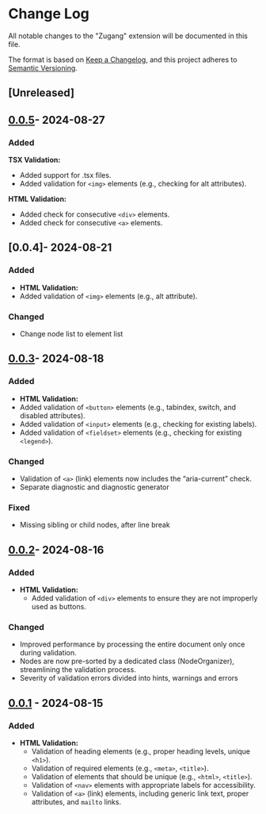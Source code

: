 # Change Log

All notable changes to the "Zugang" extension will be documented in this file.

The format is based on [Keep a Changelog](https://keepachangelog.com/en/1.1.0/),
and this project adheres to [Semantic Versioning](https://semver.org/spec/v2.0.0.html).

## [Unreleased]

## [0.0.5]- 2024-08-27

### Added

**TSX Validation:**

- Added support for .tsx files.
- Added validation for `<img>` elements (e.g., checking for alt attributes).

**HTML Validation:**

- Added check for consecutive `<div>` elements.
- Added check for consecutive `<a>` elements.

## [0.0.4]- 2024-08-21

### Added

- **HTML Validation:**
- Added validation of `<img>` elements (e.g., alt attribute).

### Changed

- Change node list to element list

## [0.0.3]- 2024-08-18

### Added

- **HTML Validation:**
- Added validation of `<button>` elements (e.g., tabindex, switch, and disabled attributes).
- Added validation of `<input>` elements (e.g., checking for existing labels).
- Added validation of `<fieldset>` elements (e.g., checking for existing `<legend>`).

### Changed

- Validation of `<a>` (link) elements now includes the “aria-current” check.
- Separate diagnostic and diagnostic generator

### Fixed

- Missing sibling or child nodes, after line break

## [0.0.2]- 2024-08-16

### Added

- **HTML Validation:**
  - Added validation of `<div>` elements to ensure they are not improperly used as buttons.

### Changed

- Improved performance by processing the entire document only once during validation.
- Nodes are now pre-sorted by a dedicated class (NodeOrganizer), streamlining the validation process.
- Severity of validation errors divided into hints, warnings and errors

## [0.0.1] - 2024-08-15

### Added

- **HTML Validation:**
  - Validation of heading elements (e.g., proper heading levels, unique `<h1>`).
  - Validation of required elements (e.g., `<meta>`, `<title>`).
  - Validation of elements that should be unique (e.g., `<html>`, `<title>`).
  - Validation of `<nav>` elements with appropriate labels for accessibility.
  - Validation of `<a>` (link) elements, including generic link text, proper attributes, and `mailto` links.

[0.0.1]: https://github.com/bpetermann/vscode-zugang/releases/tag/v0.0.1
[0.0.2]: https://github.com/bpetermann/vscode-zugang/releases/tag/v0.0.2
[0.0.3]: https://github.com/bpetermann/vscode-zugang/releases/tag/v0.0.3
[0.0.5]: https://github.com/bpetermann/vscode-zugang/releases/tag/v0.0.5
